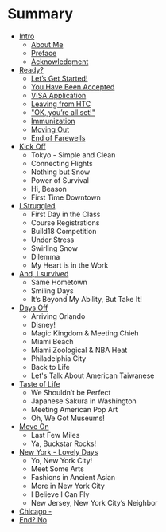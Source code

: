 # Summary

* [Intro](README.md)
    * [About Me](chap/00_intro/about.md)
    * [Preface](chap/00_intro/preface.md)
    * [Acknowledgment](chap/00_intro/acknowledgment.md)
* [Ready?](chap/01_ready/00_ready.md)
    * [Let’s Get Started!](chap/01_ready/01_get_started.md)
    * [You Have Been Accepted](chap/01_ready/02_accepted.md)
    * [VISA Application](chap/01_ready/03_visa.md)
    * [Leaving from HTC](chap/01_ready/04_htc.md)
    * ["OK, you’re all set!"](chap/01_ready/05_allset.md)
    * [Immunization](chap/01_ready/06_immunization.md)
    * [Moving Out](chap/01_ready/07_moveout.md)
    * [End of Farewells](chap/01_ready/08_endoffarewells.md)
* [Kick Off](chap/kickoff/kickoff.md)
    * Tokyo - Simple and Clean
    * Connecting Flights
    * Nothing but Snow
    * Power of Survival
    * Hi, Beason
    * First Time Downtown
* [I Struggled](chap/struggled/struggled.md)
    * First Day in the Class
    * Course Registrations
    * Build18 Competition
    * Under Stress
    * Swirling Snow
    * Dilemma
    * My Heart is in the Work
* [And, I survived](chap/survive/survive.md)
    * Same Hometown
    * Smiling Days
    * It’s Beyond My Ability, But Take It!
* [Days Off]()
    * Arriving Orlando
    * Disney!
    * Magic Kingdom & Meeting Chieh
    * Miami Beach
    * Miami Zoological & NBA Heat
    * Philadelphia City
    * Back to Life
    * Let's Talk About American Taiwanese
* [Taste of Life]()
    * We Shouldn’t be Perfect
    * Japanese Sakura in Washington
    * Meeting American Pop Art
    * Oh, We Got Museums!
* [Move On]()
    * Last Few Miles
    * Ya, Buckstar Rocks!
* [New York - Lovely Days]()
    * Yo, New York City!
    * Meet Some Arts
    * Fashions in Ancient Asian
    * More in New York City
    * I Believe I Can Fly
    * New Jersey, New York City’s Neighbor
* [Chicago - ]()
* [End? No](chap/end/end.md)
